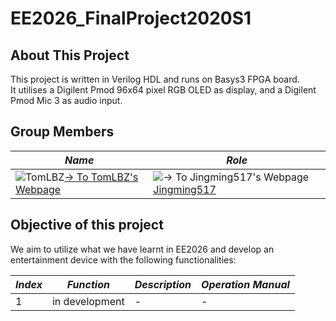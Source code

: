 # EE2026_FinalProject2020S1

## About This Project

This project is written in Verilog HDL and runs on Basys3 FPGA board.  
It utilises a Digilent Pmod 96x64 pixel RGB OLED as display, and a Digilent Pmod Mic 3 as audio input.

## Group Members

|*Name*|*Role*|
| ---- | ---- |
| ![TomLBZ](https://avatars0.githubusercontent.com/u/26886705?s=240&u=62c0575def38919f24ddea579db3b1dc134adcd4&v=4)[-> To TomLBZ's Webpage](http://tomlbz.github.io) | ![-> To Jingming517's Webpage](https://avatars3.githubusercontent.com/u/53804726?s=240&u=ddaee1630c65b4723bc05768e02a48c0be23e7a2&v=4)[Jingming517](http://jingming517.github.io) |

## Objective of this project

We aim to utilize what we have learnt in EE2026 and develop an entertainment device with the following functionalities:

| ***Index*** | ***Function*** | ***Description*** | ***Operation Manual*** |
| ----------- | -------------- | ----------------- | ---------------------- |
| 1           | in development | -                 | -                      |
